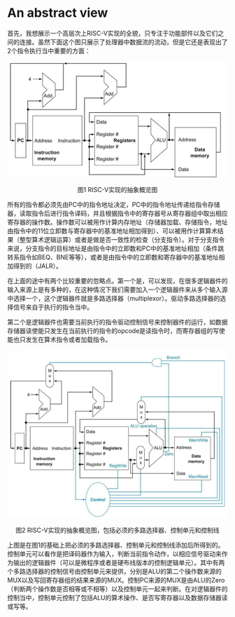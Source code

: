 # An abstract view

首先，我想展示一个高层次上RISC-V实现的全貌，只专注于功能部件以及它们之间的连接。虽然下面这个图只展示了处理器中数据流的流动，但是它还是表现出了2个指令执行当中重要的方面：

![avatar](./photo/abstract-view-of-risc-v-implementation.png)

<center>图1 RISC-V实现的抽象概览图</center>

所有的指令都必须先由PC中的指令地址决定，PC中的指令地址传递给指令存储器，读取指令后进行指令译码，并且根据指令中的寄存器号从寄存器组中取出相应寄存器的操作数。操作数可以被用作计算内存地址（存储器加载、存储指令，地址由指令中的11位立即数与寄存器中的基准地址相加得到）、可以被用作计算算术结果（整型算术逻辑运算）或者是做是否一致性的检查（分支指令）。对于分支指令来说，分支指令的目标地址是由指令中的立即数和PC中的基准地址相加（条件跳转系指令如BEQ、BNE等等），或者是由指令中的立即数和寄存器中的基准地址相加得到的（JALR）。

在上面的途中有两个比较重要的忽略点。第一个是，可以发现，在很多逻辑器件的输入来源上是有多种的，在这种情况下我们需要加入一个逻辑器件来从多个输入源中选择一个，这个逻辑器件就是多路选择器（multiplexor）。驱动多路选择器的选择信号来自于执行的指令当中。

第二个是逻辑器件也需要当前执行的指令驱动控制信号来控制器件的运行，如数据存储器读使能只发生在当前执行的指令的opcode是读指令时，而寄存器组的写使能也只发生在算术指令或者加载指令。

![avatar](./photo/abstract-with-multiplexors.png)

<center>图2 RISC-V实现的抽象概览图，包括必须的多路选择器、控制单元和控制线</center>

上图是在图1的基础上把必须的多路选择器、控制单元和控制线添加后所得到的。控制单元可以看作是把译码器作为输入，判断当前指令动作，以相应信号驱动来作为输出的逻辑器件（可以是微程序或者是硬布线版本的控制逻辑单元）。其中有两个多路选择器的控制信号由控制单元来提供，分别是ALU的第二个操作数来源的MUX以及写回寄存器组的结果来源的MUX。控制PC来源的MUX是由ALU的Zero（判断两个操作数是否相等或不相等）以及控制单元一起来判断。在对逻辑器件的控制当中，控制单元控制了包括ALU的算术操作、是否写寄存器以及数据存储器读或写等。
